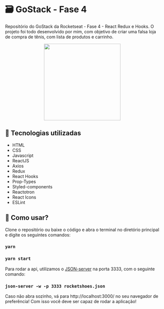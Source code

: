 # :card_file_box: GoStack - Fase 4
Repositório do GoStack da Rocketseat - Fase 4 - React Redux e Hooks. O projeto foi todo desenvolvido por mim, com objetivo de criar uma falsa loja de compra de tênis, com lista de produtos e carrinho.

<p align= "center">
  <img src="https://user-images.githubusercontent.com/47602070/76815523-93e5d300-67dc-11ea-84c9-4c89041db8c7.png" height="250px" />
<p/>

## :bookmark_tabs: Tecnologias utilizadas
* HTML
* CSS
* Javascript
* ReactJS
* Axios
* Redux
* React Hooks
* Prop-Types
* Styled-components
* Reactotron
* React Icons
* ESLint

## :rocket: Como usar?

Clone o repositório ou baixe o código e abra o terminal no diretório principal e digite os seguintes comandos:

### `yarn`

### `yarn start`

Para rodar a api, utilizamos o [JSON-server](https://github.com/typicode/json-server) na porta 3333, com o seguinte comando:

### `json-server -w -p 3333 rocketshoes.json`


Caso não abra sozinho, vá para http://localhost:3000/ no seu navegador de preferência! Com isso você deve ser capaz de rodar a aplicação!

